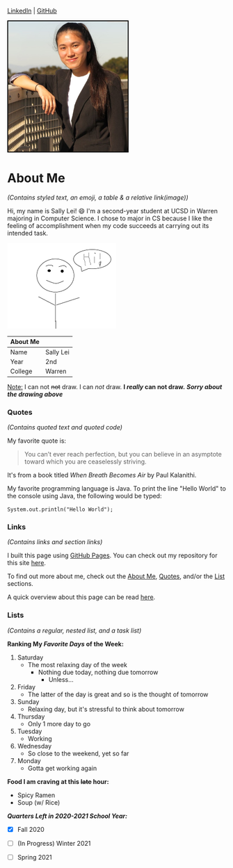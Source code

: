 [LinkedIn](https://www.linkedin.com/in/lei-sallyc/) | [GitHub](https://github.com/Slei03)


<img src="images/me.JPG" alt="Pic of Me" style="width:275px; height:300px; border:2px solid #000"/>

# About Me
*(Contains styled text, an emoji, a table & a relative link(image))*

Hi, my name is Sally Lei! :smile: I'm a second-year student at UCSD in Warren majoring in Computer Science. I chose to major in CS because I like the feeling of accomplishment when my code succeeds at carrying out its intended task. 

![figure](images/stick.png)

|About Me|       |
|:--- | :---  |
|Name | Sally Lei|
|Year| 2nd       |
|College| Warren |

<u>Note:</u> 
I can not ~~not~~ draw.
I can *not* draw.
**I _really_ can not draw.** 
***Sorry about the drawing above***

### Quotes
*(Contains quoted text and quoted code)*

My favorite quote is:
>You can’t ever reach perfection, but you can believe in an asymptote toward which you are ceaselessly striving.

It's from a book titled *When Breath Becomes Air* by Paul Kalanithi.


My favorite programming language is Java. To print the line "Hello World" to the console using Java, the following would be typed:
```
System.out.println("Hello World");
```

### Links
*(Contains links and section links)*

I built this page using [GitHub Pages](https://pages.github.com/). You can check out my repository for this site [here](https://github.com/Slei03/slei03.github.io).

To find out more about me, check out the [About Me](#about-me), [Quotes](#quotes), and/or the [List](#lists) sections.

A quick overview about this page can be read [here](https://github.com/Slei03/slei03.github.io/blob/main/README.md).

### Lists
*(Contains a regular, nested list, and a task list)*

**Ranking My _Favorite Days_ of the Week:**
1. Saturday
   - The most relaxing day of the week
     - Nothing due today, nothing due tomorrow
       - Unless...
2. Friday
   - The latter of the day is great and so is the thought of tomorrow
3. Sunday
   - Relaxing day, but it's stressful to think about tomorrow
5. Thursday
   - Only 1 more day to go
6. Tuesday
   - Working
7. Wednesday
   - So close to the weekend, yet so far
8. Monday
   - Gotta get working again

**Food I am craving at this ~~late~~ hour:**
- Spicy Ramen
- Soup (w/ Rice)

***Quarters Left in 2020-2021 School Year:***
- [x] Fall 2020 
- [ ] \(In Progress) Winter 2021 
- [ ] Spring 2021





